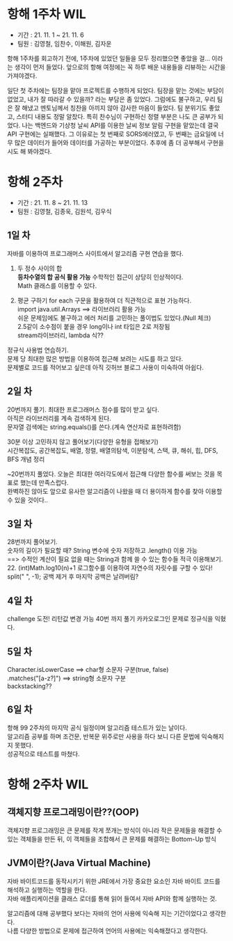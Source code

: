 # 항해 1주차 WIL
- 기간 : 21. 11. 1 ~ 21. 11. 6
- 팀원 : 김영철, 임찬수, 이해원, 김자운

항해 1주차를 회고하기 전에, 1주차에 있었던 일들을 모두 정리했으면 좋았을 걸... 이라는 생각이 먼저 들었다.
앞으로의 항해 여정에는 꼭 하루 배운 내용들을 리뷰하는 시간을 가져야겠다.

일단 첫 주차에는 팀장을 맡아 프로젝트를 수행하게 되었다.
팀장을 맡는 것에는 부담이 없었고, 내가 잘 따라갈 수 있을까? 라는 부담은 좀 있었다.
그럼에도 불구하고, 우리 팀은 잘 해냈고 멘토님께서 칭찬을 아끼지 않아 감사한 마음이 들었다.
팀 분위기도 좋았고, 스터디 내용도 정말 알찼다.
특히 찬수님이 구현하신 정렬 부분은 나도 큰 공부가 되었다.
나는 백엔드와 기상청 날씨 API를 이용한 날씨 정보 알림 구현을 맡았는데 결국 API 구현에는 실패했다.
그 이유로는 첫 번째로 SORS에러였고, 두 번째는 금요일에 너무 많은 데이터가 들어와 데이터를 가공하는 부분이었다.
추후에 좀 더 공부해서 구현을 시도 해 봐야겠다.



# 항해 2주차
- 기간 : 21. 11. 8 ~ 21. 11. 13
- 팀원 : 김영철, 김종욱, 김원석, 김우식 

## 1일 차  
자바를 이용하여 프로그래머스 사이트에서 알고리즘 구현 연습을 했다.  
1. 두 정수 사이의 합  
**등차수열의 합 공식 활용 가능** 수학적인 접근이 상당히 인상적이다.  
Math 클래스를 이용할 수 있다.  

2. 평균 구하기
for each 구문을 활용하여 더 직관적으로 표현 가능하다.    
import java.util.Arrays ==> 라이브러리 활용 가능  
쉬운 문제임에도 불구하고 에러 처리를 고민하는 풀이법도 있었다.(Null 체크)  
2.5같이 소수점이 붙을 경우 long이나 int 타입은 2로 저장됨   
stream라이브러리, lambda 식??

정규식 사용법 연습하기.  
문제 당 최대한 많은 방법을 이용하여 접근해 보려는 시도를 하고 있다.  
문제별로 코드를 적어보고 싶은데 아직 깃허브 블로그 사용이 미숙하여 아쉽다.  

## 2일 차  
20번까지 풀기.
최대한 프로그래머스 점수를 많이 받고 싶다.  
아직은 라이브러리를 계속 검색하게 된다.  
문자열 검색에는 string.equals()를 쓴다.(계속 연산자로 표현하려함)  

30분 이상 고민하지 않고 풀어보기(다양한 유형을 접해보기)   
시간복잡도, 공간복잡도, 배열, 정렬, 배열의탐색, 이분탐색, 스택, 큐, 해쉬, 힙, DFS, BFS 개념 정리

~20번까지 풀었다. 오늘은 최대한 여러각도에서 접근해 다양한 함수를 써보는 것을 목표로 했는데 만족스럽다.  
완벽하진 않아도 앞으로 유사한 알고리즘이 나왔을 때 더 용이하게 함수를 찾아 이용할 수 있을 것이다..  

## 3일 차
28번까지 풀어보기.  
숫자의 길이가 필요할 때? String 변수에 숫자 저장하고 .length() 이용 가능  
==> 수적인 계산이 필요 없을 때는 String과 함께 쓸 수 있는 함수들 적극 이용해보기.  
22. (int)Math.log10(n)+1 로그함수를 이용하여 자연수의 자릿수를 구할 수 있다!  
split(" ", -1); 공백 제거 후 마지막 공백은 날려버림?  

## 4일 차  
challenge 도전!
리턴값 변경 가능
40번 까지 풀기
카카오로그인 문제로 정규식을 익혔다.

## 5일 차  
Character.isLowerCase ==> char형 소문자 구분(true, false)  
.matches("[a-z?]") ==> string형 소문자 구분  
backstacking??  

## 6일 차
항해 99 2주차의 마지막 공식 일정이며 알고리즘 테스트가 있는 날이다.  
알고리즘 공부를 하며 조건문, 반복문 위주로만 사용을 하다 보니 다른 문법에 익숙해지지 못했다.   
성공적으로 테스트를 마쳤다.  

# 항해 2주차 WIL  
## 객체지향 프로그래밍이란??(OOP)  
객체지향 프로그래밍은 큰 문제를 작게 쪼개는 방식이 아니라 작은 문제들을 해결할 수 있는 객체들을 만든 뒤, 이 객체들을 조합해서 큰 문제를 해결하는 Bottom-Up 방식  

## JVM이란?(Java Virtual Machine)  
자바 바이트코드를 동작시키기 위한 JRE에서 가장 중요한 요소인 자바 바이트 코드를 해석하고 실행하는 역할을 한다.  
자바 애플리케이션을 클래스 로더를 통해 읽어 들여서 자바 API와 함께 실행하는 것.  

알고리즘에 대해 공부했다 보다는 자바의 언어 사용에 익숙해 지는 기간이었다고 생각한다.  
나름 다양한 방법으로 문제에 접근하여 언어의 사용에는 익숙해졌다고 생각한다.  
